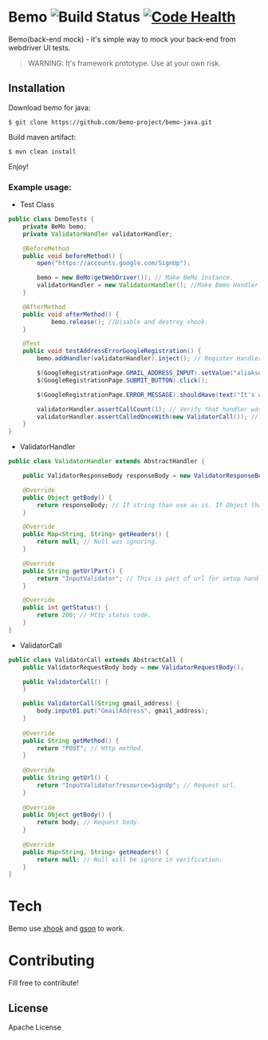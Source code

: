 # Bemo ![Build Status](https://travis-ci.org/bemo-project/bemo-java.svg?branch=master) [![Code Health](https://landscape.io/github/bemo-project/bemo-java/master/landscape.svg?style=flat)](https://landscape.io/github/bemo-project/bemo-java/master)
Bemo(back-end mock) - it's simple way to mock your back-end from webdriver UI tests.

> WARNING: It's framework prototype. Use at your own risk.

## Installation

Download bemo for java:

    $ git clone https://github.com/bemo-project/bemo-java.git

Build maven artifact:

    $ mvn clean install

Enjoy!

### Example usage:
- Test Class
```java
public class DemoTests {
    private BeMo bemo;
    private ValidatorHandler validatorHandler;

    @BeforeMethod
    public void beforeMethod() {
        open("https://accounts.google.com/SignUp");

        bemo = new BeMo(getWebDriver()); // Make BeMo instance.
        validatorHandler = new ValidatorHandler(); //Make Bemo Handler.
    }

    @AfterMethod
    public void afterMethod() {
            bemo.release(); //Disable and destroy xhook.
    }

    @Test
    public void testAddressErrorGoogleRegistration() {
        bemo.addHandler(validatorHandler).inject(); // Register Handler and inject to xhook.

        $(GoogleRegistrationPage.GMAIL_ADDRESS_INPUT).setValue("aliaksei.boole");
        $(GoogleRegistrationPage.SUBMIT_BUTTON).click();

        $(GoogleRegistrationPage.ERROR_MESSAGE).shouldHave(text("It's work."));

        validatorHandler.assertCallCount(1); // Verify that handler was called only once.
        validatorHandler.assertCalledOnceWith(new ValidatorCall()); // Verify that handler was called with this call. 
    }
}
```
- ValidatorHandler
```java
public class ValidatorHandler extends AbstractHandler {

    public ValidatorResponseBody responseBody = new ValidatorResponseBody();

    @Override
    public Object getBody() {
        return responseBody; // If string than use as is. If Object than will transform to Json via Gson.
    }

    @Override
    public Map<String, String> getHeaders() {
        return null; // Null was ignoring.
    }

    @Override
    public String getUrlPart() {
        return "InputValidator"; // This is part of url for setup handler.
    }

    @Override
    public int getStatus() {
        return 200; // Http status code.
    }
}
```
- ValidatorCall
```java
public class ValidatorCall extends AbstractCall {
    public ValidatorRequestBody body = new ValidatorRequestBody();

    public ValidatorCall() {
    }

    public ValidatorCall(String gmail_address) {
        body.input01.put("GmailAddress", gmail_address);
    }
    
    @Override
    public String getMethod() {
        return "POST"; // Http method.
    }
    
    @Override
    public String getUrl() {
        return "InputValidator?resource=SignUp"; // Request url.
    }
    
    @Override
    public Object getBody() {
        return body; // Request body.
    }
    
    @Override
    public Map<String, String> getHeaders() {
        return null; // Null will be ignore in verification.
    }
}
```

# Tech
Bemo use [xhook](https://github.com/jpillora/xhook) and [gson](https://github.com/google/gson)  to work.

# Contributing
Fill free to contribute!

License
----

Apache License
